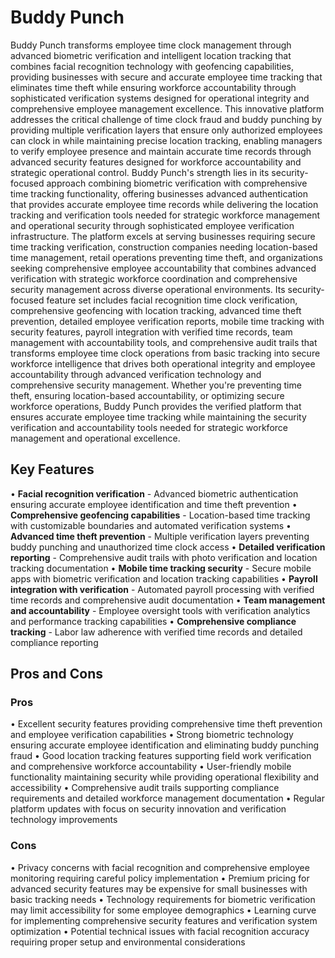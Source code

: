 # Buddy Punch

Buddy Punch transforms employee time clock management through advanced biometric verification and intelligent location tracking that combines facial recognition technology with geofencing capabilities, providing businesses with secure and accurate employee time tracking that eliminates time theft while ensuring workforce accountability through sophisticated verification systems designed for operational integrity and comprehensive employee management excellence. This innovative platform addresses the critical challenge of time clock fraud and buddy punching by providing multiple verification layers that ensure only authorized employees can clock in while maintaining precise location tracking, enabling managers to verify employee presence and maintain accurate time records through advanced security features designed for workforce accountability and strategic operational control. Buddy Punch's strength lies in its security-focused approach combining biometric verification with comprehensive time tracking functionality, offering businesses advanced authentication that provides accurate employee time records while delivering the location tracking and verification tools needed for strategic workforce management and operational security through sophisticated employee verification infrastructure. The platform excels at serving businesses requiring secure time tracking verification, construction companies needing location-based time management, retail operations preventing time theft, and organizations seeking comprehensive employee accountability that combines advanced verification with strategic workforce coordination and comprehensive security management across diverse operational environments. Its security-focused feature set includes facial recognition time clock verification, comprehensive geofencing with location tracking, advanced time theft prevention, detailed employee verification reports, mobile time tracking with security features, payroll integration with verified time records, team management with accountability tools, and comprehensive audit trails that transforms employee time clock operations from basic tracking into secure workforce intelligence that drives both operational integrity and employee accountability through advanced verification technology and comprehensive security management. Whether you're preventing time theft, ensuring location-based accountability, or optimizing secure workforce operations, Buddy Punch provides the verified platform that ensures accurate employee time tracking while maintaining the security verification and accountability tools needed for strategic workforce management and operational excellence.

## Key Features

• **Facial recognition verification** - Advanced biometric authentication ensuring accurate employee identification and time theft prevention
• **Comprehensive geofencing capabilities** - Location-based time tracking with customizable boundaries and automated verification systems
• **Advanced time theft prevention** - Multiple verification layers preventing buddy punching and unauthorized time clock access
• **Detailed verification reporting** - Comprehensive audit trails with photo verification and location tracking documentation
• **Mobile time tracking security** - Secure mobile apps with biometric verification and location tracking capabilities
• **Payroll integration with verification** - Automated payroll processing with verified time records and comprehensive audit documentation
• **Team management and accountability** - Employee oversight tools with verification analytics and performance tracking capabilities
• **Comprehensive compliance tracking** - Labor law adherence with verified time records and detailed compliance reporting

## Pros and Cons

### Pros
• Excellent security features providing comprehensive time theft prevention and employee verification capabilities
• Strong biometric technology ensuring accurate employee identification and eliminating buddy punching fraud
• Good location tracking features supporting field work verification and comprehensive workforce accountability
• User-friendly mobile functionality maintaining security while providing operational flexibility and accessibility
• Comprehensive audit trails supporting compliance requirements and detailed workforce management documentation
• Regular platform updates with focus on security innovation and verification technology improvements

### Cons
• Privacy concerns with facial recognition and comprehensive employee monitoring requiring careful policy implementation
• Premium pricing for advanced security features may be expensive for small businesses with basic tracking needs
• Technology requirements for biometric verification may limit accessibility for some employee demographics
• Learning curve for implementing comprehensive security features and verification system optimization
• Potential technical issues with facial recognition accuracy requiring proper setup and environmental considerations